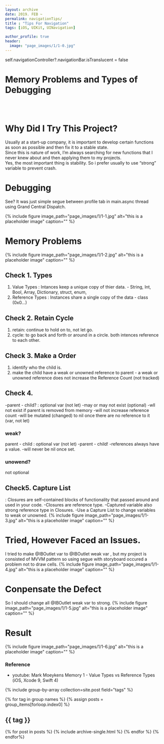 ```yaml
---
layout: archive
date: 2019. FEB ~
permalink: navigationTips/
title : "Tips For Navigation"
tags: [iOS, UIKit, UINavigation]

author_profile: true
header:
  image: "page_images/1/1-0.jpg"
---
```


self.navigationController?.navigationBar.isTranslucent = false


# Memory Problems and Types of Debugging
<br><br>

# Why Did I Try This Project?

Usually at a start-up company,  it is important to develop certain functions as soon as possible and then fix it to a stable state.<br>
Since this is nature of work, I’m always searching for new functions that I never knew about and then applying them to my projects.<br>
Yes, the most important thing is stability. So i prefer usually to use “strong” variable  to prevent crash.<br>


# Debugging
See? It was just simple segue between profile tab in main.async thread using Grand Central Dispatch.


{% include figure image_path="page_images/1/1-1.jpg" alt="this is a placeholder image" caption="" %}


# Memory Problems
{% include figure image_path="page_images/1/1-2.jpg" alt="this is a placeholder image" caption="" %}

## Check 1. Types
1.  Value Types : Intances keep a unique copy of thier data.  - String, Int, Bool, Array, Dictionary, struct, enum,
2. Reference Types : Instances share a single copy of the data - class (0x0…)


## Check 2. Retain Cycle
1. retain: continue to hold on to, not let go.
2. cycle: to go back and forth or around in a circle. both intences reference to each other.



## Check 3. Make a Order
1. identify who the child is.
2. make the child have a weak or unowned reference to parent - a weak or unowned reference does not increase the Reference Count (not tracked)


## Check 4.
-parent - child? : optional var (not let)
-may or may not exist (optional)
-wll not exist if parent is removed from memory
-will not increase reference count
-will be mutated (changed) to nil once there are no reference to it (var, not let)


### weak?
parent - child : optional var (not let)
-parent - child!
-references always have a value.
-will never be nil once set.


### unowend?
not optional


## Check5. Capture List
: Closures are self-contained blocks of functionality that passed around and used in your code.
-Closures are reference type.
-Captured variable also strong reference type in Closures.
-Use a Capture List to  change variables to weak or unowned.
{% include figure image_path="page_images/1/1-3.jpg" alt="this is a placeholder image" caption="" %}

# Tried, However Faced an Issues.
I tried to make @IBOutlet var  to @IBOutlet weak var , but my project is consisted of MVVM pattern so using segue with storyboard occured a problem not to draw cells.
{% include figure image_path="page_images/1/1-4.jpg" alt="this is a placeholder image" caption="" %}


# Conpensate the Defect
So I should change all @IBOutlet weak var to strong.
{% include figure image_path="page_images/1/1-5.jpg" alt="this is a placeholder image" caption="" %}

# Result
{% include figure image_path="page_images/1/1-6.jpg" alt="this is a placeholder image" caption="" %}

### Reference
- youtube: Mark Moeykens Memory 1 - Value Types vs Reference Types (iOS, Xcode 9, Swift 4)






{% include group-by-array collection=site.post field="tags" %}

{% for tag in group names %}
  {% assign posts = group_items[forloop.index0] %}
  <h2 id="{{ tag | slugify }} class="archive_subtitle">{{ tag }}</h2>
  {% for post in posts %}
    {% include archive-single.html %}
  {% endfor %}
{% endfor%}
